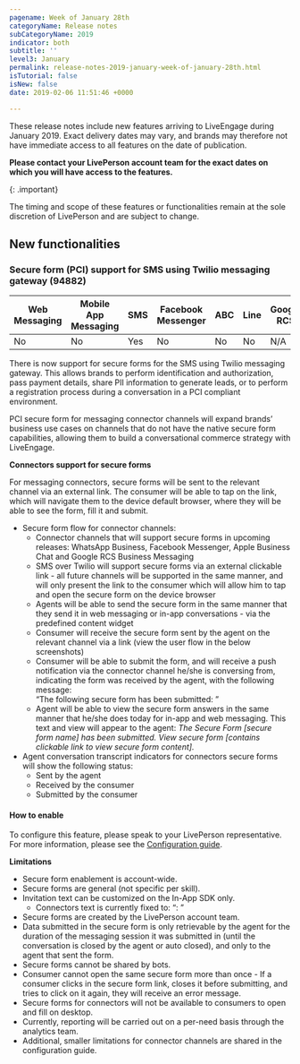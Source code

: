 ```yaml
---
pagename: Week of January 28th
categoryName: Release notes
subCategoryName: 2019
indicator: both
subtitle: ''
level3: January
permalink: release-notes-2019-january-week-of-january-28th.html
isTutorial: false
isNew: false
date: 2019-02-06 11:51:46 +0000

---
```

These release notes include new features arriving to LiveEngage during January 2019. Exact delivery dates may vary, and brands may therefore not have immediate access to all features on the date of publication.

**Please contact your LivePerson account team for the exact dates on which you will have access to the features.**

{: .important}

The timing and scope of these features or functionalities remain at the sole discretion of LivePerson and are subject to change.

## New functionalities

### Secure form (PCI) support for SMS using Twilio messaging gateway (94882)

<div class="tablecontainer">
<table class="releasenotes">
<thead>
<tr class="categoryrow">
<th>Web Messaging</th>
<th>Mobile App Messaging</th>
<th>SMS</th>
<th>Facebook Messenger</th>
<th>ABC</th>
<th>Line</th>
<th>Google RCS</th>
<th>Google My Business</th>
<th>WhatsApp Business</th>
<th>Chat</th>
</tr>
</thead>
<tbody>
<tr>
<td>No</td>
<td>No</td>
<td>Yes</td>
<td>No</td>
<td>No</td>
<td>No</td>
<td>N/A</td>
<td>No</td>
<td>N/A</td>
<td>No</td>
</tr>
</tbody>
</table>
</div>

There is now support for secure forms for the SMS using Twilio messaging gateway. This allows brands to perform identification and authorization, pass payment details, share PII information to generate leads, or to perform a registration process during a conversation in a PCI compliant environment.

PCI secure form for messaging connector channels will expand brands’ business use cases on channels that do not have the native secure form capabilities, allowing them to build a conversational commerce strategy with LiveEngage.

**Connectors support for secure forms**

For messaging connectors, secure forms will be sent to the relevant channel via an external link. The consumer will be able to tap on the link, which will navigate them to the device default browser, where they will be able to see the form, fill it and submit.

* Secure form flow for connector channels:
  * Connector channels that will support secure forms in upcoming releases: WhatsApp Business, Facebook Messenger, Apple Business Chat and Google RCS Business Messaging
  * SMS over Twilio will support secure forms via an external clickable link - all future channels will be supported in the same manner, and will only present the link to the consumer which will allow him to tap and open the secure form on the device browser
  * Agents will be able to send the secure form in the same manner that they send it in web messaging or in-app conversations - via the predefined content widget
  * Consumer will receive the secure form sent by the agent on the relevant channel via a link (view the user flow in the below screenshots)
  * Consumer will be able to submit the form, and will receive a push notification via the connector channel he/she is conversing from, indicating the form was received by the agent, with the following message:  
    “The following secure form has been submitted: <Secure form name>”
  * Agent will be able to view the secure form answers in the same manner that he/she does today for in-app and web messaging. This text and view will appear to the agent: _The Secure Form \[secure form name\] has been submitted. View secure form \[contains clickable link to view secure form content\]._
* Agent conversation transcript indicators for connectors secure forms will show the following status:
  * Sent by the agent
  * Received by the consumer
  * Submitted by the consumer

#### How to enable

To configure this feature, please speak to your LivePerson representative. For more information, please see the [Configuration guide](security-regulations-secure-forms-secure-forms-for-messaging-user-guide.html).

**Limitations**

* Secure form enablement is account-wide.
* Secure forms are general (not specific per skill).
* Invitation text can be customized on the In-App SDK only.
  * Connectors text is currently fixed to: “<secure form name>: <secure form link>”
* Secure forms are created by the LivePerson account team.
* Data submitted in the secure form is only retrievable by the agent for the duration of the messaging session it was submitted in (until the conversation is closed by the agent or auto closed), and only to the agent that sent the form.
* Secure forms cannot be shared by bots.
* Consumer cannot open the same secure form more than once - If a consumer clicks in the secure form link, closes it before submitting, and tries to click on it again, they will receive an error message.
* Secure forms for connectors will not be available to consumers to open and fill on desktop.
* Currently, reporting will be carried out on a per-need basis through the analytics team.
* Additional, smaller limitations for connector channels are shared in the configuration guide.